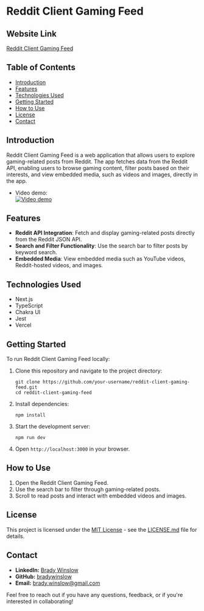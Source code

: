 # Reddit Client Gaming Feed

## Website Link
[Reddit Client Gaming Feed](https://reddit-client-gaming-feed.vercel.app/)

## Table of Contents
- [Introduction](#introduction)
- [Features](#features)
- [Technologies Used](#technologies-used)
- [Getting Started](#getting-started)
- [How to Use](#how-to-use)
- [License](#license)
- [Contact](#contact)

## Introduction
Reddit Client Gaming Feed is a web application that allows users to explore gaming-related posts from Reddit. The app fetches data from the Reddit API, enabling users to browse gaming content, filter posts based on their interests, and view embedded media, such as videos and images, directly in the app.
- Video demo:  
[![Video demo](https://img.youtube.com/vi/Ixs2bfRP0Sg/0.jpg)](https://www.youtube.com/watch?v=Ixs2bfRP0Sg)

## Features
- **Reddit API Integration**: Fetch and display gaming-related posts directly from the Reddit JSON API.
- **Search and Filter Functionality**: Use the search bar to filter posts by keyword search.
- **Embedded Media**: View embedded media such as YouTube videos, Reddit-hosted videos, and images.

## Technologies Used
- Next.js
- TypeScript
- Chakra UI
- Jest
- Vercel

## Getting Started
To run Reddit Client Gaming Feed locally:

1. Clone this repository and navigate to the project directory:
   ```
   git clone https://github.com/your-username/reddit-client-gaming-feed.git
   cd reddit-client-gaming-feed
   ```

2. Install dependencies:

    ```
    npm install
    ```

3. Start the development server:

    ```
    npm run dev
    ```

4. Open `http://localhost:3000` in your browser.

## How to Use
1. Open the Reddit Client Gaming Feed.
2. Use the search bar to filter through gaming-related posts.
3. Scroll to read posts and interact with embedded videos and images.

## License
This project is licensed under the [MIT License](LICENSE.md) - see the [LICENSE.md](LICENSE.md) file for details.

## Contact
- **LinkedIn:** [Brady Winslow](https://www.linkedin.com/in/bradywinslow/)
- **GitHub:** [bradywinslow](https://github.com/bradywinslow)
- **Email:** brady.winslow@gmail.com

Feel free to reach out if you have any questions, feedback, or if you're interested in collaborating!
